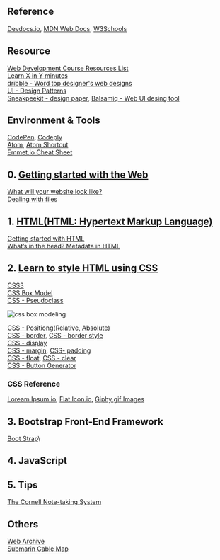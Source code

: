 ## Reference
[Devdocs.io](https://devdocs.io/html/), [MDN Web Docs](https://developer.mozilla.org/en-US/docs/Web/HTML), [W3Schools](https://www.w3schools.com/html/default.asp)

## Resource
[Web Development Course Resources List](https://www.appbrewery.co/p/web-development-course-resources/)\
[Learn X in Y minutes](https://learnxinyminutes.com/)\
[dribble - Word top designer's web designs](https://dribbble.com/)\
[UI - Design Patterns](http://ui-patterns.com/patterns)\
[Sneakpeekit - design paper](https://sneakpeekit.com/), [Balsamiq - Web UI desing tool](https://balsamiq.cloud/)

## Environment & Tools
[CodePen](https://codepen.io/), [Codeply](https://www.codeply.com/)\
[Atom](https://atom.io/), [Atom Shortcut](https://atom.io/packages/atom-shortcuts)\
[Emmet.io Cheat Sheet](https://docs.emmet.io/cheat-sheet/)

## 0. [Getting started with the Web](https://developer.mozilla.org/en-US/docs/Learn/Getting_started_with_the_web)
[What will your website look like?](https://developer.mozilla.org/en-US/docs/Learn/Getting_started_with_the_web/What_will_your_website_look_like)\
[Dealing with files](https://developer.mozilla.org/en-US/docs/Learn/Getting_started_with_the_web/Dealing_with_files)

## 1. [HTML(HTML: Hypertext Markup Language)](https://developer.mozilla.org/en-US/docs/Web/HTML)
[Getting started with HTML](https://developer.mozilla.org/en-US/docs/Learn/HTML/Introduction_to_HTML/Getting_started)\
[What’s in the head? Metadata in HTML](https://developer.mozilla.org/en-US/docs/Learn/HTML/Introduction_to_HTML/The_head_metadata_in_HTML)



## 2. [Learn to style HTML using CSS](https://developer.mozilla.org/en-US/docs/Learn/CSS)
[CSS3](https://developer.mozilla.org/en-US/docs/Archive/CSS3)\
[CSS Box Model](https://developer.mozilla.org/en-US/docs/Web/CSS/CSS_Box_Model/Introduction_to_the_CSS_box_model)\
[CSS - Pseudoclass](https://developer.mozilla.org/en-US/docs/Web/CSS/Pseudo-classes)

![css box modeling](https://github.com/Blackdog-Programmer/WebDevelopment/blob/master/reference/css-box-model.png)

[CSS - Positiong(Relative, Absolute)](https://developer.mozilla.org/en-US/docs/Web/CSS/position)\
[CSS - border](https://developer.mozilla.org/en-US/docs/Web/CSS/border), [CSS - border style](https://developer.mozilla.org/en-US/docs/Web/CSS/border-style)\
[CSS - display](https://developer.mozilla.org/en-US/docs/Web/CSS/display)\
[CSS - margin](https://developer.mozilla.org/en-US/docs/Web/CSS/margin), [CSS- padding](https://developer.mozilla.org/en-US/docs/Web/CSS/padding)\
[CSS - float](https://developer.mozilla.org/en-US/docs/Web/CSS/float), [CSS - clear](https://developer.mozilla.org/en-US/docs/Web/CSS/clear)\
[CSS - Button Generator](https://www.bestcssbuttongenerator.com/)

### CSS Reference
[Loream Ipsum.io](https://loremipsum.io/), [Flat Icon.io](https://www.flaticon.com/), [Giphy gif Images](https://giphy.com/)

## 3. Bootstrap Front-End Framework
[Boot Strap](https://getbootstrap.com/)\


## 4. JavaScript

## 5. Tips
[The Cornell Note-taking System](http://lsc.cornell.edu/study-skills/cornell-note-taking-system/)

## Others
[Web Archive](http://web.archive.org/)\
[Submarin Cable Map](https://www.submarinecablemap.com/)
